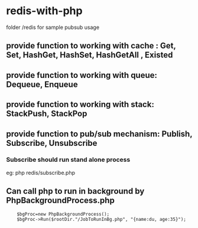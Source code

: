 # redis-with-php
folder /redis for sample pubsub usage
## provide function to working with cache : Get, Set, HashGet, HashSet, HashGetAll , Existed
## provide function to working with queue: Dequeue, Enqueue
## provide function to working with stack: StackPush, StackPop
## provide function to pub/sub mechanism: Publish, Subscribe, Unsubscribe
### Subscribe should run stand alone process
eg: php redis/subscribe.php
## Can call php to run in background by PhpBackgroundProcess.php 
        $bgProc=new PhpBackgroundProcess();
        $bgProc->Run($rootDir."/JobToRunInBg.php", "{name:du, age:35}");
   
        
